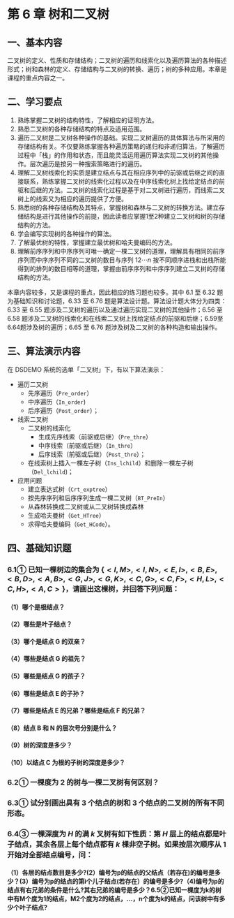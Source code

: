 # 第 6 章 树和二叉树

## 一、基本内容

二叉树的定义、性质和存储结构；二叉树的遍历和线索化以及遍历算法的各种描述形式；树和森林的定义、存储结构与二叉树的转换、遍历；树的多种应用。本章是课程的重点内容之一。

## 二、学习要点

1. 熟练掌握二叉树的结构特性，了解相应的证明方法。
2. 熟悉二叉树的各种存储结构的特点及适用范围。
3. 遍历二叉树是二叉树各种操作的基础。实现二叉树遍历的具体算法与所采用的存储结构有关。不仅要熟练掌握各种遍历策略的递归和非递归算法，了解遍历过程中「栈」的作用和状态，而且能灵活运用遍历算法实现二叉树的其他操作。层次遍历是按另一种搜索策略进行的遍历。
4. 理解二叉树线索化的实质是建立结点与其在相应序列中的前驱或后继之间的直接联系，熟练掌握二叉树的线索化过程以及在中序线索化树上找给定结点的前驱和后继的方法。二叉树的线索化过程是基于对二叉树进行遍历，而线索二叉树上的线索又为相应的遍历提供了方便。
5. 熟悉树的各种存储结构及其特点，掌握树和森林与二叉树的转换方法。建立存储结构是进行其他操作的前提，因此读者应掌握1至2种建立二叉树和树的存储结构的方法。
6. 学会编写实现树的各种操作的算法。
7. 了解最优树的特性，掌握建立最优树和哈夫曼编码的方法。
8. 理解前序序列和中序序列可唯一确定一棵二叉树的道理，理解具有相同的前序序列而中序序列不同的二叉树的数目与序列 $1 2 \cdots n$ 按不同顺序进栈和出栈所能得到的排列的数目相等的道理，掌握由前序序列和中序序列建立二叉树的存储结构的方法。

本章内容较多，又是课程的重点，因此相应的练习题也较多。其中 6.1 至 6.32 题为基础知识和讨论题，6.33 至 6.76 题是算法设计题。算法设计题大体分为四类：6.33 至 6.55 题涉及二叉树的遍历以及通过遍历实现二叉树的其他操作；6.56 至 6.58 题涉及二叉树的线索化和在线索二叉树上找给定结点的前驱和后继；6.59至6.64题涉及树的遍历；6.65 至 6.76 题涉及树及二叉树的各种构造和输出操作。

## 三、算法演示内容

在 DSDEMO 系统的选单「二叉树」下，有以下算法演示：

- 遍历二又树
  - 先序遍历（`Pre_order`）
  - 中序遍历（`In_order`)
  - 后序遍历（`Post_order`）；
- 线索二叉树
  - 二叉树的线索化
    - 生成先序线索（前驱或后继）（`Pre_thre`）
    - 中序线索（前驱或后继）（`In_thre`）
    - 后序线索（前驱或后继）（`Post_thre`）；
  - 在线索树上插入一棵左子树（`Ins_lchild`）和删除一棵左子树（`Del_lchild`)；
- 应用问题
  - 建立表达式树（`Crt_exptree`）
  - 按先序序列和后序序列生成一棵二叉树（`BT_PreIn`）
  - 从森林转换成二叉树或从二叉树转换成森林
  - 生成哈夫曼树（`Get_HTree`）
  - 求得哈夫曼编码（`Get_HCode`）。

## 四、基础知识题

### 6.1① 已知一棵树边的集合为 $\{ <I, M>, <I, N>, <E, I>, <B, E>, <B, D>, <A, B>, <G, J>, <G, K>, <C, G>, <C, F>, <H, L>, <C, H>, <A, C> \}$，请画出这棵树，并回答下列问题：

#### （1）哪个是根结点？

#### （2）哪些是叶子结点？

#### （3）哪个是结点 G 的双亲？

#### （4）哪些是结点 G 的祖先？

#### （5）哪些是结点 G 的孩子？

#### （6）哪些是结点 E 的子孙？

#### （7）哪些是结点 E 的兄弟？哪些是结点 F 的兄弟？

#### （8）结点 B 和 N 的层次号分别是什么？

#### （9）树的深度是多少？

#### （10）以结点 C 为根的子树的深度是多少？

### 6.2① 一棵度为 2 的树与一棵二叉树有何区别？

### 6.3① 试分别画出具有 3 个结点的树和 3 个结点的二叉树的所有不同形态。

### 6.4③ 一棵深度为 $H$ 的满 $k$ 叉树有如下性质：第 $H$ 层上的结点都是叶子结点，其余各层上每个结点都有 $k$ 棵非空子树。如果按层次顺序从 1 开始对全部结点编号，问：

#### （1）各层的结点数目是多少?(2）编号为p的结点的父结点（若存在)的编号是多少？(3）编号为p的结点的第i个儿子结点(若存在）的编号是多少?（4)编号为p的结点有右兄弟的条件是什么?其右兄弟的编号是多少？6.5②已知一棵度为k的树中有M个度为1的结点，M2个度为2的结点，…，n个度为k的结点，问该树中有多少个叶子结点?